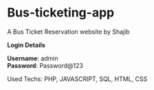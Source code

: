 # Bus-ticketing-app
A Bus Ticket Reservation website by Shajib

**Login Details**

**Username**: admin <br>
**Password**: Password@123

Used Techs: PHP, JAVASCRIPT, SQL, HTML, CSS


